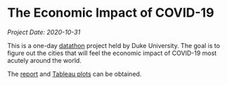 # The Economic Impact of COVID-19

*Project Date: 2020-10-31*

This is a one-day [datathon](https://dukeml.org/datathon/) project held by Duke University. The goal is to figure out the cities that will feel the economic impact of COVID-19 most acutely around the world.

The [report](./report.pdf) and [Tableau plots](https://public.tableau.com/profile/mingxuan.yang) can be obtained.